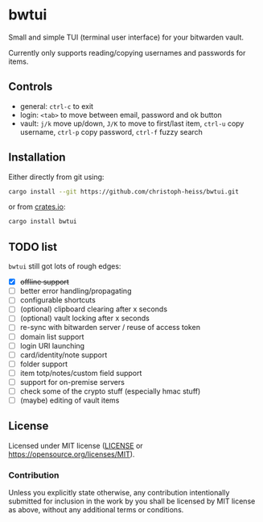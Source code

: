 # bwtui

Small and simple TUI (terminal user interface) for your bitwarden vault.

Currently only supports reading/copying usernames and passwords for items.

## Controls
- general: `ctrl-c` to exit
- login: `<tab>` to move between email, password and ok button
- vault: `j/k` move up/down, `J/K` to move to first/last item, `ctrl-u` copy username, `ctrl-p` copy password, `ctrl-f` fuzzy search

## Installation

Either directly from git using:
```bash
cargo install --git https://github.com/christoph-heiss/bwtui.git
```

or from [crates.io](https://crates.io/crates/bwtui):
```bash
cargo install bwtui
```

## TODO list

`bwtui` still got lots of rough edges:

- [x] ~~offline support~~
- [ ] better error handling/propagating
- [ ] configurable shortcuts
- [ ] (optional) clipboard clearing after x seconds
- [ ] (optional) vault locking after x seconds
- [ ] re-sync with bitwarden server / reuse of access token
- [ ] domain list support
- [ ] login URI launching
- [ ] card/identity/note support
- [ ] folder support
- [ ] item totp/notes/custom field support
- [ ] support for on-premise servers
- [ ] check some of the crypto stuff (especially hmac stuff)
- [ ] (maybe) editing of vault items

## License

Licensed under MIT license ([LICENSE](LICENSE) or https://opensource.org/licenses/MIT).

### Contribution

Unless you explicitly state otherwise, any contribution intentionally submitted
for inclusion in the work by you shall be licensed by MIT license as above, without any
additional terms or conditions.
